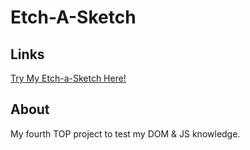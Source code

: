 # Etch-A-Sketch

## Links
[Try My Etch-a-Sketch Here!](https://glavevy.github.io/Etch-A-Sketch)

## About
My fourth TOP project to test my DOM & JS knowledge.